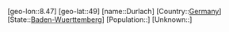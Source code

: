 ﻿---
location: [49,8.47]
type: City
tags:
- geo/City


SpocWebEntityId: 29921
isDeleted: false
confidential: public

---
[geo-lon::8.47]
[geo-lat::49]
[name::Durlach]
[Country::[Germany](geo/Continent/Europe/Germany.md)]
[State::[Baden-Wuerttemberg](geo/Continent/Europe/Germany/Baden-Wuerttemberg.md)]
[Population::]
[Unknown::]


